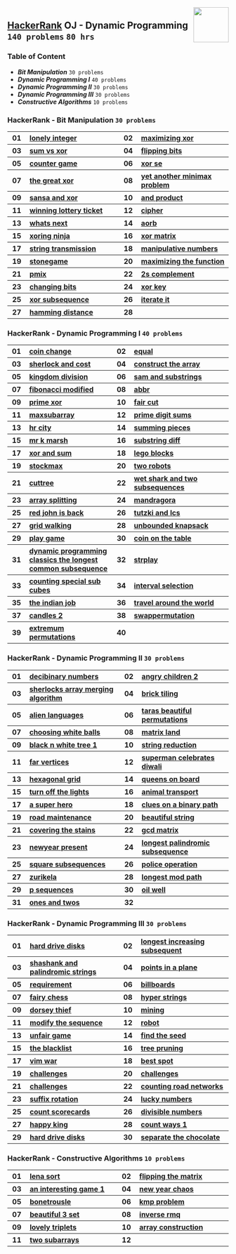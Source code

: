<img align="right" width="80" src="https://github.com/cs-MohamedAyman/Problem-Solving-Training/blob/master/online-judges-logos/hackerrank.jpg">

## [HackerRank](https://www.hackerrank.com/) OJ - Dynamic Programming `140 problems` `80 hrs`

### Table of Content

- ***Bit Manipulation***          `30 problems`
- ***Dynamic Programming I***     `40 problems`
- ***Dynamic Programming II***    `30 problems`
- ***Dynamic Programming III***   `30 problems`
- ***Constructive Algorithms***   `10 problems`

### HackerRank - Bit Manipulation `30 problems`

<table>
    <tbody>
        <tr>
            <th align="center" width="50px">01</th><th align="left" width="550px"><a href="https://www.hackerrank.com/challenges/lonely-integer/problem">lonely integer</a></th>
            <th align="center" width="50px">02</th><th align="left" width="550px"><a href="https://www.hackerrank.com/challenges/maximizing-xor/problem">maximizing xor</a></th>
        </tr>
        <tr>
            <th align="center" width="50px">03</th><th align="left" width="550px"><a href="https://www.hackerrank.com/challenges/sum-vs-xor/problem">sum vs xor</a></th>
            <th align="center" width="50px">04</th><th align="left" width="550px"><a href="https://www.hackerrank.com/challenges/flipping-bits/problem">flipping bits</a></th>
        </tr>
        <tr>
            <th align="center" width="50px">05</th><th align="left" width="550px"><a href="https://www.hackerrank.com/challenges/counter-game/problem">counter game</a></th>
            <th align="center" width="50px">06</th><th align="left" width="550px"><a href="https://www.hackerrank.com/challenges/xor-se/problem">xor se</a></th>
        </tr>
        <tr>
            <th align="center" width="50px">07</th><th align="left" width="550px"><a href="https://www.hackerrank.com/challenges/the-great-xor/problem">the great xor</a></th>
            <th align="center" width="50px">08</th><th align="left" width="550px"><a href="https://www.hackerrank.com/challenges/yet-another-minimax-problem/problem">yet another minimax problem</a></th>
        </tr>
        <tr>
            <th align="center" width="50px">09</th><th align="left" width="550px"><a href="https://www.hackerrank.com/challenges/sansa-and-xor/problem">sansa and xor</a></th>
            <th align="center" width="50px">10</th><th align="left" width="550px"><a href="https://www.hackerrank.com/challenges/and-product/problem">and product</a></th>
        </tr>
        <tr>
            <th align="center" width="50px">11</th><th align="left" width="550px"><a href="https://www.hackerrank.com/challenges/winning-lottery-ticket/problem">winning lottery ticket</a></th>
            <th align="center" width="50px">12</th><th align="left" width="550px"><a href="https://www.hackerrank.com/challenges/cipher/problem">cipher</a></th>
        </tr>
        <tr>
            <th align="center" width="50px">13</th><th align="left" width="550px"><a href="https://www.hackerrank.com/challenges/whats-next/problem">whats next</a></th>
            <th align="center" width="50px">14</th><th align="left" width="550px"><a href="https://www.hackerrank.com/challenges/aorb/problem">aorb</a></th>
        </tr>
        <tr>
            <th align="center" width="50px">15</th><th align="left" width="550px"><a href="https://www.hackerrank.com/challenges/xoring-ninja/problem">xoring ninja</a></th>
            <th align="center" width="50px">16</th><th align="left" width="550px"><a href="https://www.hackerrank.com/challenges/xor-matrix/problem">xor matrix</a></th>
        </tr>
        <tr>
            <th align="center" width="50px">17</th><th align="left" width="550px"><a href="https://www.hackerrank.com/challenges/string-transmission/problem">string transmission</a></th>
            <th align="center" width="50px">18</th><th align="left" width="550px"><a href="https://www.hackerrank.com/challenges/manipulative-numbers/problem">manipulative numbers</a></th>
        </tr>
        <tr>
            <th align="center" width="50px">19</th><th align="left" width="550px"><a href="https://www.hackerrank.com/challenges/stonegame/problem">stonegame</a></th>
            <th align="center" width="50px">20</th><th align="left" width="550px"><a href="https://www.hackerrank.com/challenges/maximizing-the-function/problem">maximizing the function</a></th>
        </tr>
        <tr>
            <th align="center" width="50px">21</th><th align="left" width="550px"><a href="https://www.hackerrank.com/challenges/pmix/problem">pmix</a></th>
            <th align="center" width="50px">22</th><th align="left" width="550px"><a href="https://www.hackerrank.com/challenges/2s-complement/problem">2s complement</a></th>
        </tr>
        <tr>
            <th align="center" width="50px">23</th><th align="left" width="550px"><a href="https://www.hackerrank.com/challenges/changing-bits/problem">changing bits</a></th>
            <th align="center" width="50px">24</th><th align="left" width="550px"><a href="https://www.hackerrank.com/challenges/xor-key/problem">xor key</a></th>
        </tr>
        <tr>
            <th align="center" width="50px">25</th><th align="left" width="550px"><a href="https://www.hackerrank.com/challenges/xor-subsequence/problem">xor subsequence</a></th>
            <th align="center" width="50px">26</th><th align="left" width="550px"><a href="https://www.hackerrank.com/challenges/iterate-it/problem">iterate it</a></th>
        </tr>
        <tr>
            <th align="center" width="50px">27</th><th align="left" width="550px"><a href="https://www.hackerrank.com/challenges/hamming-distance/problem">hamming distance</a></th>
            <th align="center" width="50px">28</th><th align="left" width="550px"><a href=""></a></th>
        </tr>
    </tbody>
</table>

### HackerRank - Dynamic Programming I `40 problems`

<table>
    <tbody>
        <tr>
            <th align="center" width="50px">01</th><th align="left" width="550px"><a href="https://www.hackerrank.com/challenges/coin-change/problem">coin change</a></th>
            <th align="center" width="50px">02</th><th align="left" width="550px"><a href="https://www.hackerrank.com/challenges/equal/problem">equal</a></th>
        </tr>
        <tr>
            <th align="center" width="50px">03</th><th align="left" width="550px"><a href="https://www.hackerrank.com/challenges/sherlock-and-cost/problem">sherlock and cost</a></th>
            <th align="center" width="50px">04</th><th align="left" width="550px"><a href="https://www.hackerrank.com/challenges/construct-the-array/problem">construct the array</a></th>
        </tr>
        <tr>
            <th align="center" width="50px">05</th><th align="left" width="550px"><a href="https://www.hackerrank.com/challenges/kingdom-division/problem">kingdom division</a></th>
            <th align="center" width="50px">06</th><th align="left" width="550px"><a href="https://www.hackerrank.com/challenges/sam-and-substrings/problem">sam and substrings</a></th>
        </tr>
        <tr>
            <th align="center" width="50px">07</th><th align="left" width="550px"><a href="https://www.hackerrank.com/challenges/fibonacci-modified/problem">fibonacci modified</a></th>
            <th align="center" width="50px">08</th><th align="left" width="550px"><a href="https://www.hackerrank.com/challenges/abbr/problem">abbr</a></th>
        </tr>
        <tr>
            <th align="center" width="50px">09</th><th align="left" width="550px"><a href="https://www.hackerrank.com/challenges/prime-xor/problem">prime xor</a></th>
            <th align="center" width="50px">10</th><th align="left" width="550px"><a href="https://www.hackerrank.com/challenges/fair-cut/problem">fair cut</a></th>
        </tr>
        <tr>
            <th align="center" width="50px">11</th><th align="left" width="550px"><a href="https://www.hackerrank.com/challenges/maxsubarray/problem">maxsubarray</a></th>
            <th align="center" width="50px">12</th><th align="left" width="550px"><a href="https://www.hackerrank.com/challenges/prime-digit-sums/problem">prime digit sums</a></th>
        </tr>
        <tr>
            <th align="center" width="50px">13</th><th align="left" width="550px"><a href="https://www.hackerrank.com/challenges/hr-city/problem">hr city</a></th>
            <th align="center" width="50px">14</th><th align="left" width="550px"><a href="https://www.hackerrank.com/challenges/summing-pieces/problem">summing pieces</a></th>
        </tr>
        <tr>
            <th align="center" width="50px">15</th><th align="left" width="550px"><a href="https://www.hackerrank.com/challenges/mr-k-marsh/problem">mr k marsh</a></th>
            <th align="center" width="50px">16</th><th align="left" width="550px"><a href="https://www.hackerrank.com/challenges/substring-diff/problem">substring diff</a></th>
        </tr>
        <tr>
            <th align="center" width="50px">17</th><th align="left" width="550px"><a href="https://www.hackerrank.com/challenges/xor-and-sum/problem">xor and sum</a></th>
            <th align="center" width="50px">18</th><th align="left" width="550px"><a href="https://www.hackerrank.com/challenges/lego-blocks/problem">lego blocks</a></th>
        </tr>
        <tr>
            <th align="center" width="50px">19</th><th align="left" width="550px"><a href="https://www.hackerrank.com/challenges/stockmax/problem">stockmax</a></th>
            <th align="center" width="50px">20</th><th align="left" width="550px"><a href="https://www.hackerrank.com/challenges/two-robots/problem">two robots</a></th>
        </tr>
        <tr>
            <th align="center" width="50px">21</th><th align="left" width="550px"><a href="https://www.hackerrank.com/challenges/cuttree/problem">cuttree</a></th>
            <th align="center" width="50px">22</th><th align="left" width="550px"><a href="https://www.hackerrank.com/challenges/wet-shark-and-two-subsequences/problem">wet shark and two subsequences</a></th>
        </tr>
        <tr>
            <th align="center" width="50px">23</th><th align="left" width="550px"><a href="https://www.hackerrank.com/challenges/array-splitting/problem">array splitting</a></th>
            <th align="center" width="50px">24</th><th align="left" width="550px"><a href="https://www.hackerrank.com/challenges/mandragora/problem">mandragora</a></th>
        </tr>
        <tr>
            <th align="center" width="50px">25</th><th align="left" width="550px"><a href="https://www.hackerrank.com/challenges/red-john-is-back/problem">red john is back</a></th>
            <th align="center" width="50px">26</th><th align="left" width="550px"><a href="https://www.hackerrank.com/challenges/tutzki-and-lcs/problem">tutzki and lcs</a></th>
        </tr>
        <tr>
            <th align="center" width="50px">27</th><th align="left" width="550px"><a href="https://www.hackerrank.com/challenges/grid-walking/problem">grid walking</a></th>
            <th align="center" width="50px">28</th><th align="left" width="550px"><a href="https://www.hackerrank.com/challenges/unbounded-knapsack/problem">unbounded knapsack</a></th>
        </tr>
        <tr>
            <th align="center" width="50px">29</th><th align="left" width="550px"><a href="https://www.hackerrank.com/challenges/play-game/problem">play game</a></th>
            <th align="center" width="50px">30</th><th align="left" width="550px"><a href="https://www.hackerrank.com/challenges/coin-on-the-table/problem">coin on the table</a></th>
        </tr>
        <tr>
            <th align="center" width="50px">31</th><th align="left" width="550px"><a href="https://www.hackerrank.com/challenges/dynamic-programming-classics-the-longest-common-subsequence/problem">dynamic programming classics the longest common subsequence</a></th>
            <th align="center" width="50px">32</th><th align="left" width="550px"><a href="https://www.hackerrank.com/challenges/strplay/problem">strplay</a></th>
        </tr>
        <tr>
            <th align="center" width="50px">33</th><th align="left" width="550px"><a href="https://www.hackerrank.com/challenges/counting-special-sub-cubes/problem">counting special sub cubes</a></th>
            <th align="center" width="50px">34</th><th align="left" width="550px"><a href="https://www.hackerrank.com/challenges/interval-selection/problem">interval selection</a></th>
        </tr>
        <tr>
            <th align="center" width="50px">35</th><th align="left" width="550px"><a href="https://www.hackerrank.com/challenges/the-indian-job/problem">the indian job</a></th>
            <th align="center" width="50px">36</th><th align="left" width="550px"><a href="https://www.hackerrank.com/challenges/travel-around-the-world/problem">travel around the world</a></th>
        </tr>
        <tr>
            <th align="center" width="50px">37</th><th align="left" width="550px"><a href="https://www.hackerrank.com/challenges/candles-2/problem">candles 2</a></th>
            <th align="center" width="50px">38</th><th align="left" width="550px"><a href="https://www.hackerrank.com/challenges/swappermutation/problem">swappermutation</a></th>
        </tr>
        <tr>
            <th align="center" width="50px">39</th><th align="left" width="550px"><a href="https://www.hackerrank.com/challenges/extremum-permutations/problem">extremum permutations</a></th>
            <th align="center" width="50px">40</th><th align="left" width="550px"><a href=""></a></th>
        </tr>
    </tbody>
</table>

### HackerRank - Dynamic Programming II `30 problems`

<table>
    <tbody>
        <tr>
            <th align="center" width="50px">01</th><th align="left" width="550px"><a href="https://www.hackerrank.com/challenges/decibinary-numbers/problem">decibinary numbers</a></th>
            <th align="center" width="50px">02</th><th align="left" width="550px"><a href="https://www.hackerrank.com/challenges/angry-children-2/problem">angry children 2</a></th>
        </tr>
        <tr>
            <th align="center" width="50px">03</th><th align="left" width="550px"><a href="https://www.hackerrank.com/challenges/sherlocks-array-merging-algorithm/problem">sherlocks array merging algorithm</a></th>
            <th align="center" width="50px">04</th><th align="left" width="550px"><a href="https://www.hackerrank.com/challenges/brick-tiling/problem">brick tiling</a></th>
        </tr>
        <tr>
            <th align="center" width="50px">05</th><th align="left" width="550px"><a href="https://www.hackerrank.com/challenges/alien-languages/problem">alien languages</a></th>
            <th align="center" width="50px">06</th><th align="left" width="550px"><a href="https://www.hackerrank.com/challenges/taras-beautiful-permutations/problem">taras beautiful permutations</a></th>
        </tr>
        <tr>
            <th align="center" width="50px">07</th><th align="left" width="550px"><a href="https://www.hackerrank.com/challenges/choosing-white-balls/problem">choosing white balls</a></th>
            <th align="center" width="50px">08</th><th align="left" width="550px"><a href="https://www.hackerrank.com/challenges/matrix-land/problem">matrix land</a></th>
        </tr>
        <tr>
            <th align="center" width="50px">09</th><th align="left" width="550px"><a href="https://www.hackerrank.com/challenges/black-n-white-tree-1/problem">black n white tree 1</a></th>
            <th align="center" width="50px">10</th><th align="left" width="550px"><a href="https://www.hackerrank.com/challenges/string-reduction/problem">string reduction</a></th>
        </tr>
        <tr>
            <th align="center" width="50px">11</th><th align="left" width="550px"><a href="https://www.hackerrank.com/challenges/far-vertices/problem">far vertices</a></th>
            <th align="center" width="50px">12</th><th align="left" width="550px"><a href="https://www.hackerrank.com/challenges/superman-celebrates-diwali/problem">superman celebrates diwali</a></th>
        </tr>
        <tr>
            <th align="center" width="50px">13</th><th align="left" width="550px"><a href="https://www.hackerrank.com/challenges/hexagonal-grid/problem">hexagonal grid</a></th>
            <th align="center" width="50px">14</th><th align="left" width="550px"><a href="https://www.hackerrank.com/challenges/queens-on-board/problem">queens on board</a></th>
        </tr>
        <tr>
            <th align="center" width="50px">15</th><th align="left" width="550px"><a href="https://www.hackerrank.com/challenges/turn-off-the-lights/problem">turn off the lights</a></th>
            <th align="center" width="50px">16</th><th align="left" width="550px"><a href="https://www.hackerrank.com/challenges/animal-transport/problem">animal transport</a></th>
        </tr>
        <tr>
            <th align="center" width="50px">17</th><th align="left" width="550px"><a href="https://www.hackerrank.com/challenges/a-super-hero/problem">a super hero</a></th>
            <th align="center" width="50px">18</th><th align="left" width="550px"><a href="https://www.hackerrank.com/challenges/clues-on-a-binary-path/problem">clues on a binary path</a></th>
        </tr>
        <tr>
            <th align="center" width="50px">19</th><th align="left" width="550px"><a href="https://www.hackerrank.com/challenges/road-maintenance/problem">road maintenance</a></th>
            <th align="center" width="50px">20</th><th align="left" width="550px"><a href="https://www.hackerrank.com/challenges/beautiful-string/problem">beautiful string</a></th>
        </tr>
        <tr>
            <th align="center" width="50px">21</th><th align="left" width="550px"><a href="https://www.hackerrank.com/challenges/covering-the-stains/problem">covering the stains</a></th>
            <th align="center" width="50px">22</th><th align="left" width="550px"><a href="https://www.hackerrank.com/challenges/gcd-matrix/problem">gcd matrix</a></th>
        </tr>
        <tr>
            <th align="center" width="50px">23</th><th align="left" width="550px"><a href="https://www.hackerrank.com/challenges/newyear-present/problem">newyear present</a></th>
            <th align="center" width="50px">24</th><th align="left" width="550px"><a href="https://www.hackerrank.com/challenges/longest-palindromic-subsequence/problem">longest palindromic subsequence</a></th>
        </tr>
        <tr>
            <th align="center" width="50px">25</th><th align="left" width="550px"><a href="https://www.hackerrank.com/challenges/square-subsequences/problem">square subsequences</a></th>
            <th align="center" width="50px">26</th><th align="left" width="550px"><a href="https://www.hackerrank.com/challenges/police-operation/problem">police operation</a></th>
        </tr>
        <tr>
            <th align="center" width="50px">27</th><th align="left" width="550px"><a href="https://www.hackerrank.com/challenges/zurikela/problem">zurikela</a></th>
            <th align="center" width="50px">28</th><th align="left" width="550px"><a href="https://www.hackerrank.com/challenges/longest-mod-path/problem">longest mod path</a></th>
        </tr>
        <tr>
            <th align="center" width="50px">29</th><th align="left" width="550px"><a href="https://www.hackerrank.com/challenges/p-sequences/problem">p sequences</a></th>
            <th align="center" width="50px">30</th><th align="left" width="550px"><a href="https://www.hackerrank.com/challenges/oil-well/problem">oil well</a></th>
        </tr>
        <tr>
            <th align="center" width="50px">31</th><th align="left" width="550px"><a href="https://www.hackerrank.com/challenges/ones-and-twos/problem">ones and twos</a></th>
            <th align="center" width="50px">32</th><th align="left" width="550px"><a href=""></a></th>
        </tr>
    </tbody>
</table>

### HackerRank - Dynamic Programming III `30 problems`

<table>
    <tbody>
        <tr>
            <th align="center" width="50px">01</th><th align="left" width="550px"><a href="https://www.hackerrank.com/challenges/hard-drive-disks/problem">hard drive disks</a></th>
            <th align="center" width="50px">02</th><th align="left" width="550px"><a href="https://www.hackerrank.com/challenges/longest-increasing-subsequent/problem">longest increasing subsequent</a></th>
        </tr>
        <tr>
            <th align="center" width="50px">03</th><th align="left" width="550px"><a href="https://www.hackerrank.com/challenges/shashank-and-palindromic-strings/problem">shashank and palindromic strings</a></th>
            <th align="center" width="50px">04</th><th align="left" width="550px"><a href="https://www.hackerrank.com/challenges/points-in-a-plane/problem">points in a plane</a></th>
        </tr>
        <tr>
            <th align="center" width="50px">05</th><th align="left" width="550px"><a href="https://www.hackerrank.com/challenges/requirement/problem">requirement</a></th>
            <th align="center" width="50px">06</th><th align="left" width="550px"><a href="https://www.hackerrank.com/challenges/billboards/problem">billboards</a></th>
        </tr>
        <tr>
            <th align="center" width="50px">07</th><th align="left" width="550px"><a href="https://www.hackerrank.com/challenges/fairy-chess/problem">fairy chess</a></th>
            <th align="center" width="50px">08</th><th align="left" width="550px"><a href="https://www.hackerrank.com/challenges/hyper-strings/problem">hyper strings</a></th>
        </tr>
        <tr>
            <th align="center" width="50px">09</th><th align="left" width="550px"><a href="https://www.hackerrank.com/challenges/dorsey-thief/problem">dorsey thief</a></th>
            <th align="center" width="50px">10</th><th align="left" width="550px"><a href="https://www.hackerrank.com/challenges/mining/problem">mining</a></th>
        </tr>
        <tr>
            <th align="center" width="50px">11</th><th align="left" width="550px"><a href="https://www.hackerrank.com/challenges/modify-the-sequence/problem">modify the sequence</a></th>
            <th align="center" width="50px">12</th><th align="left" width="550px"><a href="https://www.hackerrank.com/challenges/robot/problem">robot</a></th>
        </tr>
        <tr>
            <th align="center" width="50px">13</th><th align="left" width="550px"><a href="https://www.hackerrank.com/challenges/unfair-game/problem">unfair game</a></th>
            <th align="center" width="50px">14</th><th align="left" width="550px"><a href="https://www.hackerrank.com/challenges/find-the-seed/problem">find the seed</a></th>
        </tr>
        <tr>
            <th align="center" width="50px">15</th><th align="left" width="550px"><a href="https://www.hackerrank.com/challenges/the-blacklist/problem">the blacklist</a></th>
            <th align="center" width="50px">16</th><th align="left" width="550px"><a href="https://www.hackerrank.com/challenges/tree-pruning/problem">tree pruning</a></th>
        </tr>
        <tr>
            <th align="center" width="50px">17</th><th align="left" width="550px"><a href="https://www.hackerrank.com/challenges/vim-war/problem">vim war</a></th>
            <th align="center" width="50px">18</th><th align="left" width="550px"><a href="https://www.hackerrank.com/challenges/best-spot/problem">best spot</a></th>
        </tr>
        <tr>
            <th align="center" width="50px">19</th><th align="left" width="550px"><a href="https://www.hackerrank.com/challenges/unique-divide-and-conquer">challenges</a></th>
            <th align="center" width="50px">20</th><th align="left" width="550px"><a href="https://www.hackerrank.com/challenges/dortmund-dilemma">challenges</a></th>
        </tr>
        <tr>
            <th align="center" width="50px">21</th><th align="left" width="550px"><a href="https://www.hackerrank.com/challenges/super-kth-lis">challenges</a></th>
            <th align="center" width="50px">22</th><th align="left" width="550px"><a href="https://www.hackerrank.com/challenges/counting-road-networks/problem">counting road networks</a></th>
        </tr>
        <tr>
            <th align="center" width="50px">23</th><th align="left" width="550px"><a href="https://www.hackerrank.com/challenges/suffix-rotation/problem">suffix rotation</a></th>
            <th align="center" width="50px">24</th><th align="left" width="550px"><a href="https://www.hackerrank.com/challenges/lucky-numbers/problem">lucky numbers</a></th>
        </tr>
        <tr>
            <th align="center" width="50px">25</th><th align="left" width="550px"><a href="https://www.hackerrank.com/challenges/count-scorecards/problem">count scorecards</a></th>
            <th align="center" width="50px">26</th><th align="left" width="550px"><a href="https://www.hackerrank.com/challenges/divisible-numbers/problem">divisible numbers</a></th>
        </tr>
        <tr>
            <th align="center" width="50px">27</th><th align="left" width="550px"><a href="https://www.hackerrank.com/challenges/happy-king/problem">happy king</a></th>
            <th align="center" width="50px">28</th><th align="left" width="550px"><a href="https://www.hackerrank.com/challenges/count-ways-1/problem">count ways 1</a></th>
        </tr>
        <tr>
            <th align="center" width="50px">29</th><th align="left" width="550px"><a href="https://www.hackerrank.com/challenges/hard-drive-disks/problem">hard drive disks</a></th>
            <th align="center" width="50px">30</th><th align="left" width="550px"><a href="https://www.hackerrank.com/challenges/separate-the-chocolate/problem">separate the chocolate</a></th>
        </tr>
    </tbody>
</table>

### HackerRank - Constructive Algorithms `10 problems`

<table>
    <tbody>
        <tr>
            <th align="center" width="50px">01</th><th align="left" width="550px"><a href="https://www.hackerrank.com/challenges/lena-sort/problem">lena sort</a></th>
            <th align="center" width="50px">02</th><th align="left" width="550px"><a href="https://www.hackerrank.com/challenges/flipping-the-matrix/problem">flipping the matrix</a></th>
        </tr>
        <tr>
            <th align="center" width="50px">03</th><th align="left" width="550px"><a href="https://www.hackerrank.com/challenges/an-interesting-game-1/problem">an interesting game 1</a></th>
            <th align="center" width="50px">04</th><th align="left" width="550px"><a href="https://www.hackerrank.com/challenges/new-year-chaos/problem">new year chaos</a></th>
        </tr>
        <tr>
            <th align="center" width="50px">05</th><th align="left" width="550px"><a href="https://www.hackerrank.com/challenges/bonetrousle/problem">bonetrousle</a></th>
            <th align="center" width="50px">06</th><th align="left" width="550px"><a href="https://www.hackerrank.com/challenges/kmp-problem/problem">kmp problem</a></th>
        </tr>
        <tr>
            <th align="center" width="50px">07</th><th align="left" width="550px"><a href="https://www.hackerrank.com/challenges/beautiful-3-set/problem">beautiful 3 set</a></th>
            <th align="center" width="50px">08</th><th align="left" width="550px"><a href="https://www.hackerrank.com/challenges/inverse-rmq/problem">inverse rmq</a></th>
        </tr>
        <tr>
            <th align="center" width="50px">09</th><th align="left" width="550px"><a href="https://www.hackerrank.com/challenges/lovely-triplets/problem">lovely triplets</a></th>
            <th align="center" width="50px">10</th><th align="left" width="550px"><a href="https://www.hackerrank.com/challenges/array-construction/problem">array construction</a></th>
        </tr>
        <tr>
            <th align="center" width="50px">11</th><th align="left" width="550px"><a href="https://www.hackerrank.com/challenges/two-subarrays/problem">two subarrays</a></th>
            <th align="center" width="50px">12</th><th align="left" width="550px"><a href=""></a></th>
        </tr>
    </tbody>
</table>
